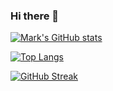 ### Hi there 👋

[![Mark's GitHub stats](https://github-readme-stats.vercel.app/api?username=mkpurcell&theme=dark&show_icons=true&count_private=true)](https://github.com/anuraghazra/github-readme-stats)

[![Top Langs](https://github-readme-stats.vercel.app/api/top-langs/?username=mkpurcell&theme=dark&show_icons=true&count_private=true&layout=compact)](https://github.com/anuraghazra/github-readme-stats)

[![GitHub Streak](https://github-readme-streak-stats.herokuapp.com/?user=mkpurcell&theme=dark)](https://git.io/streak-stats)

<!--
[![Readme Card](https://github-readme-stats.vercel.app/api/pin/?username=mkpurcell&repo=github-readme-stats)](https://github.com/anuraghazra/github-readme-stats)
-->

<!--
**mkpurcell/mkpurcell** is a ✨ _special_ ✨ repository because its `README.md` (this file) appears on your GitHub profile.

Here are some ideas to get you started:

- 🔭 I’m currently working on ...
- 🌱 I’m currently learning ...
- 👯 I’m looking to collaborate on ...
- 🤔 I’m looking for help with ...
- 💬 Ask me about ...
- 📫 How to reach me: ...
- 😄 Pronouns: ...
- ⚡ Fun fact: ...
-->
